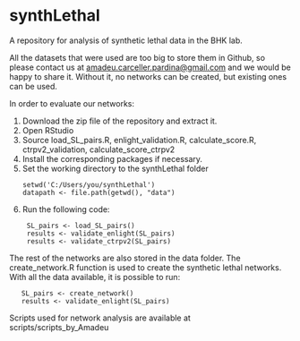# synthLethal

A repository for analysis of synthetic lethal data in the BHK lab.

All the datasets that were used are too big to store them in Github, so please contact us at amadeu.carceller.pardina@gmail.com and we would be happy to share it. Without it, no networks can be created, but existing ones can be used.

In order to evaluate our networks:

1. Download the zip file of the repository and extract it. 
2. Open RStudio
3. Source load_SL_pairs.R, enlight_validation.R, calculate_score.R, ctrpv2_validation, calculate_score_ctrpv2
4. Install the corresponding packages if necessary.
5. Set the working directory to the synthLethal folder
   ```
   setwd('C:/Users/you/synthLethal')
   datapath <- file.path(getwd(), "data")
   ```
6. Run the following code:
   ```
    SL_pairs <- load_SL_pairs()
    results <- validate_enlight(SL_pairs)
    results <- validate_ctrpv2(SL_pairs)
   ```
The rest of the networks are also stored in the data folder. The create_network.R function is used to create the synthetic lethal networks. With all the data available, it is possible to run:
 ```
    SL_pairs <- create_network()
    results <- validate_enlight(SL_pairs)
   ```
Scripts used for network analysis are available at scripts/scripts_by_Amadeu
